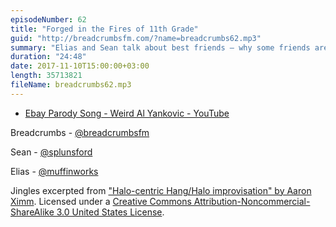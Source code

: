```yaml
---
episodeNumber: 62
title: "Forged in the Fires of 11th Grade"
guid: "http://breadcrumbsfm.com/?name=breadcrumbs62.mp3"
summary: "Elias and Sean talk about best friends – why some friends are closer than others but also the phenomenon of calling someone “best friend.”"
duration: "24:48"
date: 2017-11-10T15:00:00+03:00
length: 35713821
fileName: breadcrumbs62.mp3
---
```


- [Ebay Parody Song - Weird Al Yankovic - YouTube](https://www.youtube.com/watch?v=YKtlK7sn0JQ&feature=share)

Breadcrumbs - [@breadcrumbsfm](https://twitter.com/breadcrumbsfm)

Sean - [@splunsford](https://twitter.com/splunsford)

Elias - [@muffinworks](https://twitter.com/muffinworks)

Jingles excerpted from [ "Halo-centric Hang/Halo improvisation" by Aaron Ximm](http://freemusicarchive.org/music/aaron_ximm/handpans_and_the_hang/). Licensed under a [Creative Commons Attribution-Noncommercial-ShareAlike 3.0 United States License](http://creativecommons.org/licenses/by-nc-sa/3.0/us/).